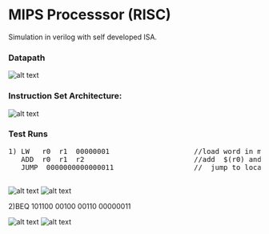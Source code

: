 # MIPS Processsor (RISC)
Simulation in verilog with self developed ISA.

### Datapath
![alt text](https://github.com/harshalmittal4/24-bit-MIPS-Processor-Simulation/blob/master/images/Datapath.jpg)

### Instruction Set Architecture: 
![alt text](https://github.com/harshalmittal4/24-bit-MIPS-Processor-Simulation/blob/master/images/ISA.JPG)

### Test Runs
<pre>
1) LW   r0  r1  00000001                    //load word in memory location 1+$(r0) in r1 
   ADD  r0  r1  r2                          //add  $(r0) and $(r1) and store result in r2
   JUMP  0000000000000011                   //  jump to location 11<<2  i.e  1100 
 </pre>
![alt text](https://github.com/harshalmittal4/24-bit-MIPS-Processor-Simulation/blob/master/images/test1.png)
![alt text](https://github.com/harshalmittal4/24-bit-MIPS-Processor-Simulation/blob/master/images/testw1.png)

2)BEQ 101100 00100 00110 00000011

![alt text](https://github.com/harshalmittal4/24-bit-MIPS-Processor-Simulation/blob/master/images/test2.png)
![alt text](https://github.com/harshalmittal4/24-bit-MIPS-Processor-Simulation/blob/master/images/testw2.png)





